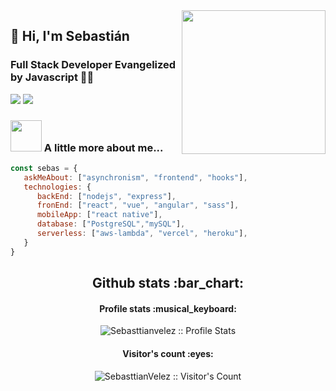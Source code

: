 <img align='right' src="https://media.giphy.com/media/M9gbBd9nbDrOTu1Mqx/giphy.gif" width="230">

## 🌵 Hi, I'm Sebastián 
### Full Stack Developer Evangelized by Javascript 👨‍💻

[![](https://img.shields.io/badge/LinkedIn-Sebasttianvelez-blue)](https://www.linkedin.com/in/sebasttianvelez/)
[![](https://img.shields.io/badge/Gmail-sebasttianvelez@gmail.com-red)](mailto:sebasttianvelez@gmail.com)


### <img src="https://media.giphy.com/media/VgCDAzcKvsR6OM0uWg/giphy.gif" width="50"> A little more about me...  

```javascript
const sebas = {
   askMeAbout: ["asynchronism", "frontend", "hooks"],
   technologies: {
      backEnd: ["nodejs", "express"],
      fronEnd: ["react", "vue", "angular", "sass"],
      mobileApp: ["react native"],
      database: ["PostgreSQL","mySQL"],
      serverless: ["aws-lambda", "vercel", "heroku"],
   }
}
```
<h2 align="center">Github stats :bar_chart:</h2>

<h4 align="center">Profile stats :musical_keyboard:</h4>

<p align="center"><img src="https://github-readme-stats.vercel.app/api?username=sebasttianvelez&show_icons=true&theme=synthwave" alt="Sebasttianvelez :: Profile Stats" /></p>

<h4 align="center">Visitor's count :eyes:</h4>

<p align="center"><img src="https://profile-counter.glitch.me/{sebasttianvelez}/count.svg" alt="SebasttianVelez :: Visitor's Count" /></p>
